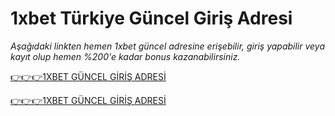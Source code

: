 # 1xbet Türkiye Güncel Giriş Adresi

*Aşağıdaki linkten hemen 1xbet güncel adresine erişebilir, giriş yapabilir veya kayıt olup hemen %200'e kadar bonus kazanabilirsiniz.*

[👉​👉​👉​1XBET GÜNCEL GİRİŞ ADRESİ](https://affpa.top/L?tag=d_2650183m_97c_&site=2650183&ad=97)

[👉​👉​👉​1XBET GÜNCEL GİRİŞ ADRESİ](https://affpa.top/L?tag=d_2650183m_97c_&site=2650183&ad=97)
